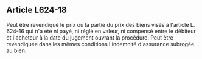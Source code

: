 Article L624-18
----
Peut être revendiqué le prix ou la partie du prix des biens visés à l'article L.
624-16 qui n'a été ni payé, ni réglé en valeur, ni compensé entre le débiteur et
l'acheteur à la date du jugement ouvrant la procédure. Peut être revendiquée
dans les mêmes conditions l'indemnité d'assurance subrogée au bien.
